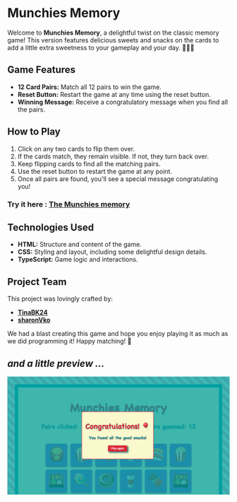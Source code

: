 # Munchies Memory

Welcome to **Munchies Memory**, a delightful twist on the classic memory game! This version features delicious sweets and snacks on the cards to add a little extra sweetness to your gameplay and your day. 🍬🍭🍫

## Game Features

- **12 Card Pairs:** Match all 12 pairs to win the game.
- **Reset Button:** Restart the game at any time using the reset button.
- **Winning Message:** Receive a congratulatory message when you find all the pairs.

## How to Play

1. Click on any two cards to flip them over.
2. If the cards match, they remain visible. If not, they turn back over.
3. Keep flipping cards to find all the matching pairs.
4. Use the reset button to restart the game at any point.
5. Once all pairs are found, you'll see a special message congratulating you!

### Try it here : [The Munchies memory](https://the-munchies-memory-game.netlify.app/)

## Technologies Used

- **HTML:** Structure and content of the game.
- **CSS:** Styling and layout, including some delightful design details.
- **TypeScript:** Game logic and interactions.

## Project Team

This project was lovingly crafted by:

- **[TinaBK24](https://github.com/TinaBK24)**
- **[sharonVko](https://github.com/sharonVko)**

We had a blast creating this game and hope you enjoy playing it as much as we did programming it!
Happy matching! 🎉

## _and a little preview ..._

![screenshot](./src/readMeImgs/screenPreviewWinner.png)
